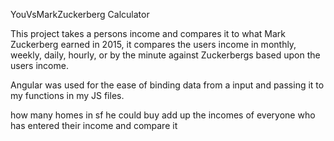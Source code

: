 YouVsMarkZuckerberg Calculator

This project takes a persons income and compares it to what Mark Zuckerberg earned
in 2015, it compares the users income in monthly, weekly, daily, hourly,
or by the minute against Zuckerbergs based upon the users income.

Angular was used for the ease of binding data from a input and passing it to
my functions in my JS files.


how many homes in sf he could buy
add up the incomes of everyone who has entered their income and compare it
